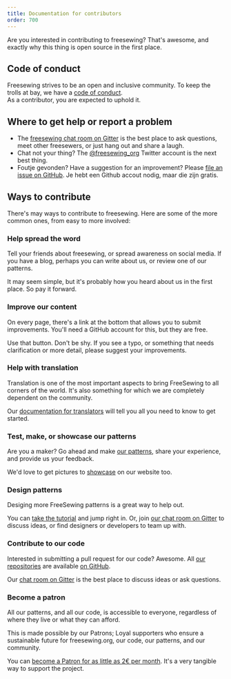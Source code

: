 ```yaml
---
title: Documentation for contributors
order: 700
---
```


Are you interested in contributing to freesewing? That's awesome, and exactly why this thing is open source in the first place.

## Code of conduct

Freesewing strives to be an open and inclusive community. To keep the trolls at bay, we have a [code of conduct](/code-of-conduct).  
As a contributor, you are expected to uphold it.

## Where to get help or report a problem

- The [freesewing chat room on Gitter](https://gitter.im/freesewing/freesewing) is the best place to ask questions, meet other freesewers, or just hang out and share a laugh.
- Chat not your thing? The [@freesewing_org](https://twitter.com/freesewing_org) Twitter account is the next best thing.
- Foutje gevonden? Have a suggestion for an improvement? Please [file an issue on GitHub](https://github.com/freesewing/freesewing/issues/new). Je hebt een Github accout nodig, maar die zijn gratis.

## Ways to contribute

There's may ways to contribute to freesewing. Here are some of the more common ones, from easy to more involved:

### Help spread the word

Tell your friends about freesewing, or spread awareness on social media. If you have a blog, perhaps you can write about us, or review one of our patterns.

It may seem simple, but it's probably how you heard about us in the first place. So pay it forward.

### Improve our content

On every page, there's a link at the bottom that allows you to submit improvements. You'll need a GitHub account for this, but they are free.

Use that button. Don't be shy. If you see a typo, or something that needs clarification or more detail, please suggest your improvements.

### Help with translation

Translation is one of the most important aspects to bring FreeSewing to all corners of the world. It's also something for which we are completely dependent on the community.

Our [documentation for translators](/translator) will tell you all you need to know to get started.

### Test, make, or showcase our patterns

Are you a maker? Go ahead and make [our patterns](https://freesewing.org/patterns), share your experience, and provide us your feedback.

We'd love to get pictures to [showcase](https://freesewing.org/showcase) on our website too.

### Design patterns

Desiging more FreeSewing patterns is a great way to help out.

You can [take the tutorial](/tutorial) and jump right in. Or, join [our chat room on Gitter](https://gitter.im/freesewing/freesewing) to discuss ideas, or find designers or developers to team up with.

### Contribute to our code

Interested in submitting a pull request for our code? Awesome. All [our repositories](/repos) are available [on GitHub](https://github.com/freesewing).

Our [chat room on Gitter](https://gitter.im/freesewing/freesewing) is the best place to discuss ideas or ask questions.

### Become a patron

All our patterns, and all our code, is accessible to everyone, regardless of where they live or what they can afford.

This is made possible by our Patrons; Loyal supporters who ensure a sustainable future for freesewing.org, our code, our patterns, and our community.

You can [become a Patron for as little as 2€ per month](https://freesewing.org/patrons/join). It's a very tangible way to support the project.